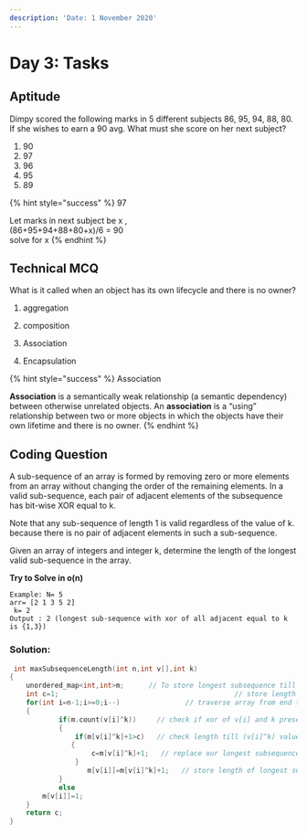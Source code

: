 ```yaml
---
description: 'Date: 1 November 2020'
---
```


# Day 3: Tasks

## Aptitude

Dimpy scored the following marks in 5 different subjects 86, 95, 94, 88, 80. If she wishes to earn a 90 avg. What must she score on her next subject?

1. 90 
2. 97 
3. 96 
4. 95
5.  89

{% hint style="success" %}
97  
  
Let marks in next subject be x ,  
\(86+95+94+88+80+x\)/6 = 90  
solve for x
{% endhint %}

## Technical MCQ

What is it called when an object has its own lifecycle and there is no owner?

1. aggregation 

2. composition 

3. Association 

4. Encapsulation

{% hint style="success" %}
Association

**Association** is a semantically weak relationship \(a semantic dependency\) between otherwise unrelated objects. An **association** is a “using” relationship between two or more objects in which the objects have their own lifetime and there is no owner.
{% endhint %}

## Coding Question

A sub-sequence of an array is formed by removing zero or more elements from an array without changing the order of the remaining elements. In a valid sub-sequence, each pair of adjacent elements of the subsequence has bit-wise XOR equal to k.

Note that any sub-sequence of length 1 is valid regardless of the value of k. because there is no pair of adjacent elements in such a sub-sequence.

Given an array of integers and integer k, determine the length of the longest valid sub-sequence in the array.

**Try to Solve in o\(n\)**



```text
Example: N= 5
arr= [2 1 3 5 2]
 k= 2
Output : 2 (longest sub-sequence with xor of all adjacent equal to k is {1,3})
```

### Solution:

```cpp
 int maxSubsequenceLength(int n,int v[],int k)
{
    unordered_map<int,int>m;      // To store longest subsequence till  particular element
    int c=1;                                           // store length of longest subsequence   
    for(int i=n-1;i>=0;i--)                // traverse array from end to start
    {
            if(m.count(v[i]^k)) 	// check if xor of v[i] and k present in map if yes then 
            {
                if(m[v[i]^k]+1>c)   // check length till (v[i]^k) value +1 is greater than our longest subsequence length  if yes then
               {
                    c=m[v[i]^k]+1;   // replace our longest subsequence variable 
                }
                   m[v[i]]=m[v[i]^k]+1;   // store length of longest subsequence till v[i]
            }
            else
        m[v[i]]=1;
    }
    return c;
}
```

 



